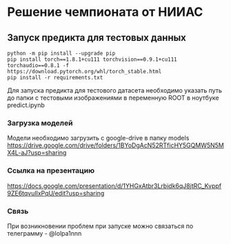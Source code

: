 # Решение чемпионата от НИИАС


## Запуск предикта для тестовых данных

```
python -m pip install --upgrade pip
pip install torch==1.8.1+cu111 torchvision==0.9.1+cu111 torchaudio==0.8.1 -f https://download.pytorch.org/whl/torch_stable.html
pip install -r requirements.txt
```

Для запуска предикта для тестового датасета необходимо указать путь до папки с тестовыми изображениями в переменную ROOT в ноутбуке predict.ipynb

### Загрузка моделей
Модели необходимо загрузить с google-drive в папку models
https://drive.google.com/drive/folders/1BYoDgAcN52RTficHY5GQMW5N5MX4L-aJ?usp=sharing

### Ссылка на презентацию 
https://docs.google.com/presentation/d/1YHGxAtbr3Lrbidk6qJ8jtRC_Kvppf9ZE6tqvuIlxPqU/edit?usp=sharing

### Связь
При возникновении проблем при запуске можно связаться по телеграмму - @lolpa1nnn

